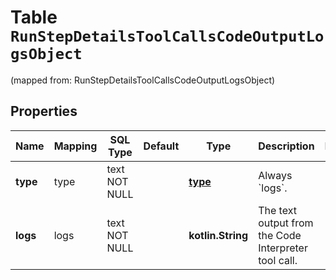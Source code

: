 
# Table `RunStepDetailsToolCallsCodeOutputLogsObject`
(mapped from: RunStepDetailsToolCallsCodeOutputLogsObject)

## Properties
Name | Mapping | SQL Type | Default | Type | Description | Notes
---- | ------- | -------- | ------- | ---- | ----------- | -----
**type** | type | text NOT NULL |  | [**type**](#Type) | Always &#x60;logs&#x60;. | 
**logs** | logs | text NOT NULL |  | **kotlin.String** | The text output from the Code Interpreter tool call. | 




